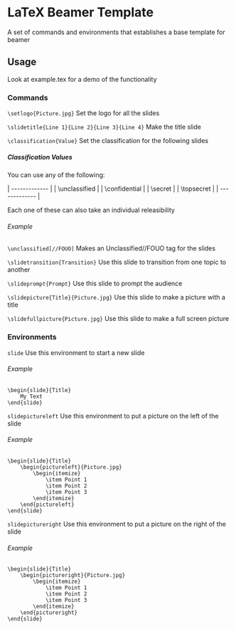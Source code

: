 # LaTeX Beamer Template

A set of commands and environments that establishes a base template for beamer

## Usage

Look at example.tex for a demo of the functionality

### Commands

`\setlogo{Picture.jpg}`
Set the logo for all the slides

`\slidetitle{Line 1}{Line 2}{Line 3}{Line 4}`
Make the title slide

`\classification{Value}`
Set the classification for the following slides

##### Classification Values

You can use any of the following:

| ------------- |
| \unclassified |
| \confidential |
| \secret       |
| \topsecret    |
| ------------- |

Each one of these can also take an individual releasibility

###### Example
`\unclassified[//FOUO]`
Makes an Unclassified//FOUO tag for the slides

`\slidetransition{Transition}`
Use this slide to transition from one topic to another

`\slideprompt{Prompt}`
Use this slide to prompt the audience

`\slidepicture{Title}{Picture.jpg}`
Use this slide to make a picture with a title

`\slidefullpicture{Picture.jpg}`
Use this slide to make a full screen picture


### Environments
`slide`
Use this environment to start a new slide

###### Example

```
\begin{slide}{Title}
    My Text
\end{slide}
```

`slidepictureleft`
Use this environment to put a picture on the left of the slide

###### Example

```
\begin{slide}{Title}
    \begin{pictureleft}{Picture.jpg}
        \begin{itemize}
            \item Point 1
            \item Point 2
            \item Point 3
        \end{itemize}
    \end{pictureleft}
\end{slide}
```

`slidepictureright`
Use this environment to put a picture on the right of the slide

###### Example

```
\begin{slide}{Title}
    \begin{pictureright}{Picture.jpg}
        \begin{itemize}
            \item Point 1
            \item Point 2
            \item Point 3
        \end{itemize}
    \end{pictureright}
\end{slide}
```


